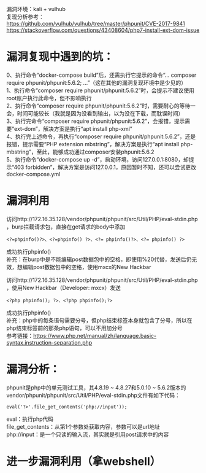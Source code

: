 漏洞环境：kali + vulhub  
复现分析参考：  
https://github.com/vulhub/vulhub/tree/master/phpunit/CVE-2017-9841  
https://stackoverflow.com/questions/43408604/php7-install-ext-dom-issue

# 漏洞复现中遇到的坑：  
0、执行命令“docker-compose build”后，还需执行它提示的命令“... composer require phpunit/phpunit:5.6.2; ...”（这在其他的漏洞复现环境中是少见的）  
1、执行命令“composer require phpunit/phpunit:5.6.2”时，会提示不建议使用root账户执行此命令，但不影响执行  
2、执行命令“composer require phpunit/phpunit:5.6.2”时，需要耐心的等待一会，时间可能较长（我就是因为没看到输出，以为没在下载，而耽误时间）  
3、执行完命令“composer require phpunit/phpunit:5.6.2”，会报错，提示需要“ext-dom”，解决方案是执行“apt install php-xml”  
4、执行完上述命令，再执行“composer require phpunit/phpunit:5.6.2”，还是报错，提示需要“PHP extension mbstring”，解决方案是执行“apt install php-mbstring”，至此，能够成功通过composer安装phpunit:5.6.2  
5、执行命令“docker-compose up -d”，启动环境，访问127.0.0.1:8080，却提示“403 forbidden”，解决方案是访问127.0.0.1，原因暂时不知，还可以尝试更改docker-compose.yml

# 漏洞利用
访问http://172.16.35.128/vendor/phpunit/phpunit/src/Util/PHP/eval-stdin.php ，burp拦截请求包，直接在get请求的body中添加
```
<?=phpinfo()?>、<?=phpinfo() ?>、<?= phpinfo()?>、<?= phpinfo() ?>
```
成功执行phpinfo()  
补充：在burp中是不能编辑post数据包中的空格，即使用%20代替，发送后仍无效，想编辑post数据包中的空格，使用mxcx的New Hackbar

访问http://172.16.35.128/vendor/phpunit/phpunit/src/Util/PHP/eval-stdin.php ，使用New Hackbar（Developer: mxcx）发送
```
<?php phpinfo(); ?>、<?php phpinfo();?>
```
成功执行phpinfo()  
补充：php中的每条语句需要分号，但php结束标签本身就包含了分号，所以在php结束标签前的那条php语句，可以不用加分号  
参考链接：https://www.php.net/manual/zh/language.basic-syntax.instruction-separation.php

# 漏洞分析：  
phpunit是php中的单元测试工具，其4.8.19 ~ 4.8.27和5.0.10 ~ 5.6.2版本的vendor/phpunit/phpunit/src/Util/PHP/eval-stdin.php文件有如下代码：
```
eval('?>'.file_get_contents('php://input'));
```
eval：执行php代码  
file_get_contents：从第1个参数处获取内容，参数可以是url地址  
php://input：是一个只读的输入流，其实就是引用post请求中的内容

# 进一步漏洞利用（拿webshell）
